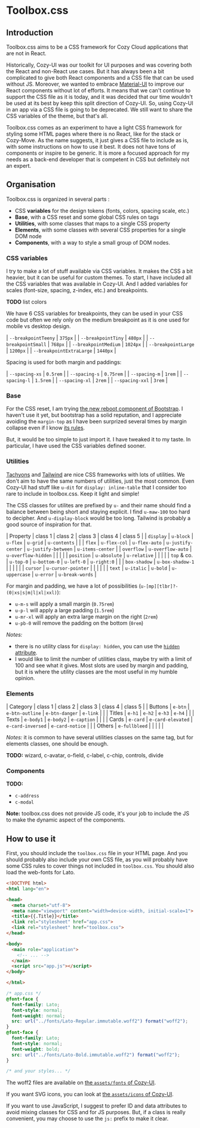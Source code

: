 Toolbox.css
===========

## Introduction

Toolbox.css aims to be a CSS framework for Cozy Cloud applications that are not
in React.

Historically, Cozy-UI was our toolkit for UI purposes and was covering both the
React and non-React use cases. But it has always been a bit complicated to give
both React components and a CSS file that can be used without JS. Moreover, we
wanted to embrace [Material-UI](https://material-ui.com/) to improve our React
components without lot of efforts. It means that we can't continue to support
the CSS file as it is today, and it was decided that our time wouldn't be used
at its best by keep this split direction of Cozy-UI. So, using Cozy-UI in an
app via a CSS file is going to be deprecated. We still want to share the CSS
variables of the theme, but that's all.

Toolbox.css comes as an experiment to have a light CSS framework for styling
some HTML pages where there is no React, like for the stack or Cozy-Move. As
the name suggests, it just gives a CSS file to include as is, with some
instructions on how to use it best. It does not have tons of components or
inspire to be generic. It is more a focused approach for my needs as a back-end
developer that is competent in CSS but definitely not an expert.


## Organisation

Toolbox.css is organized in several parts :

- CSS **variables** for the design tokens (fonts, colors, spacing scale, etc.)
- **Base**, with a CSS reset and some global CSS rules on tags
- **Utilities**, with some classes that maps to a single CSS property
- **Elements**, with some classes with several CSS properties for a single DOM node
- **Components**, with a way to style a small group of DOM nodes.

### CSS variables

I try to make a lot of stuff available via CSS variables. It makes the CSS a
bit heavier, but it can be useful for custom themes. To start, I have included
all the CSS variables that was available in Cozy-UI. And I added variables for
scales (font-size, spacing, z-index, etc.) and breakpoints.

**TODO** list colors

We have 6 CSS variables for breakpoints, they can be used in your CSS code but
often we rely only on the medium breakpoint as it is one used for mobile vs
desktop design.

| `--breakpointTeeny` | `375px` |
| `--breakpointTiny` | `480px` |
| `--breakpointSmall` | `768px` |
| `--breakpointMedium` | `1024px` |
| `--breakpointLarge` | `1200px` |
| `--breakpointExtraLarge` | `1440px` |

Spacing is used for both margin and paddings:

| `--spacing-xs` | `0.5rem` |
| `--spacing-s` | `0.75rem` |
| `--spacing-m` | `1rem` |
| `--spacing-l` | `1.5rem` |
| `--spacing-xl` | `2rem` |
| `--spacing-xxl` | `3rem` |

### Base

For the CSS reset, I am trying [the new reboot component of
Bootstrap](https://getbootstrap.com/docs/5.0/content/reboot/). I haven't use it
yet, but bootstrap has a solid reputation, and I appreciate avoiding the
`margin-top` as I have been surprized several times by margin collapse even if
I know [its rules](https://www.joshwcomeau.com/css/rules-of-margin-collapse/).

But, it would be too simple to just import it. I have tweaked it to my taste.
In particular, I have used the CSS variables defined sooner.

### Utilities

[Tachyons](http://tachyons.io/) and [Tailwind](https://tailwindcss.com/) are
nice CSS frameworks with lots of utilities. We don't aim to have the same
numbers of utilities, just the most common. Even Cozy-UI had stuff like `u-dit`
for `display: inline-table` that I consider too rare to include in toolbox.css.
Keep it light and simple!

The CSS classes for utilites are prefixed by `u-` and their name should find a
balance between being short and staying explicit. I find `u-maw-100` too hard
to decipher. And `u-display-block` would be too long. Tailwind is probably a
good source of inspiration for that.

| Property | class 1 | class 2 | class 3 | class 4 | class 5 |
| `display` | `u-block` | `u-flex` | `u-grid` | `u-contents` | |
| `flex` | `u-flex-col` | `u-flex-auto` | `u-justify-center` | `u-justify-between` | `u-items-center` |
| `overflow` | `u-overflow-auto` | `u-overflow-hidden` | | | |
| `position` | `u-absolute` | `u-relative` | | | |
| `top` & co. | `u-top-0` | `u-bottom-0` | `u-left-0` | `u-right:0` | |
| `box-shadow` | `u-box-shadow-1` | | | | |
| `cursor` | `u-cursor-pointer` | | | | |
| `text` | `u-italic` | `u-bold` | `u-uppercase` | `u-error` | `u-break-words` |

For margin and padding, we have a lot of possibilities
(`u-[mp][tlbr]?-(0|xs|s|m|l|xl|xxl)`):

* `u-m-s` will apply a small margin (`0.75rem`)
* `u-p-l` will apply a large padding (`1.5rem`)
* `u-mr-xl` will apply an extra large margin on the right (`2rem`)
* `u-pb-0` will remove the padding on the bottom (`0rem`)

*Notes:*

- there is no utility class for `display: hidden`, you can use the
  [`hidden` attribute](https://developer.mozilla.org/en-US/docs/Web/HTML/Global_attributes/hidden).
- I would like to limit the number of utilities class, maybe try with a limit
  of 100 and see what it gives. Most slots are used by margin and padding, but
  it is where the utility classes are the most useful in my humble opinion.

### Elements

| Category | class 1 | class 2 | class 3 | class 4 | class 5 |
| Buttons | `e-btn` | `e-btn-outline` | `e-btn-danger` | `e-link` | |
| Titles | `e-h1` | `e-h2` | `e-h3` | `e-h4` | |
| Texts | `e-body1` | `e-body2` | `e-caption` | | |
| Cards | `e-card` | `e-card-elevated` | `e-card-inversed` | `e-card-notice` | |
| Others | `e-fullbleed` | | | | |

*Notes:* it is common to have several utilities classes on the same tag, but
for elements classes, one should be enough.

**TODO:** wizard, c-avatar, o-field, c-label, c-chip, controls, divide

### Components

**TODO:**

- `c-address`
- `c-modal`

**Note:** toolbox.css does not provide JS code, it's your job to include the JS
to make the dynamic aspect of the components.


## How to use it

First, you should include the `toolbox.css` file in your HTML page. And you
should probably also include your own CSS file, as you will probably have some
CSS rules to cover things not included in `toolbox.css`. You should also load
the web-fonts for Lato.

```html
<!DOCTYPE html>
<html lang="en">

<head>
  <meta charset="utf-8">
  <meta name="viewport" content="width=device-width, initial-scale=1">
  <title>{{.Title}}</title>
  <link rel="stylesheet" href="app.css">
  <link rel="stylesheet" href="toolbox.css">
</head>

<body>
  <main role="application">
    <!-- ... -->
  </main>
  <script src="app.js"></script>
</body>

</html>
```

```css
/* app.css */
@font-face {
  font-family: Lato;
  font-style: normal;
  font-weight: normal;
  src: url("../fonts/Lato-Regular.immutable.woff2") format("woff2");
}
@font-face {
  font-family: Lato;
  font-style: normal;
  font-weight: bold;
  src: url("../fonts/Lato-Bold.immutable.woff2") format("woff2");
}

/* and your styles... */
```

The woff2 files are available on [the `assets/fonts` of
Cozy-UI](https://github.com/cozy/cozy-ui/tree/master/assets/fonts).

If you want SVG icons, you can look at [the `assets/icons` of
Cozy-UI](https://github.com/cozy/cozy-ui/tree/master/assets/icons).

If you want to use JavaScript, I suggest to prefer ID and data attributes to
avoid mixing classes for CSS and for JS purposes. But, if a class is really
convenient, you may choose to use the `js:` prefix to make it clear.
